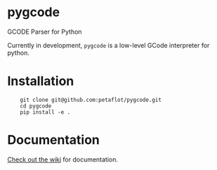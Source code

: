 # pygcode

GCODE Parser for Python

Currently in development, `pygcode` is a low-level GCode interpreter
for python.


# Installation

```
    git clone git@github.com:petaflot/pygcode.git
    cd pygcode
    pip install -e .
```


# Documentation

[Check out the wiki](https://github.com/fragmuffin/pygcode/wiki) for documentation.

